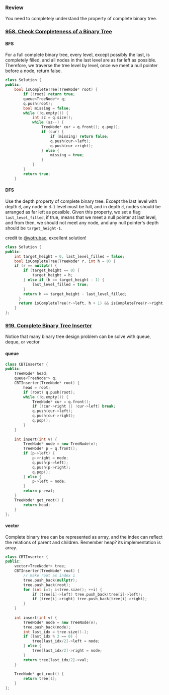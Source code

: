 ### Review

You need to completely understand the property of complete binary tree. 



### [958. Check Completeness of a Binary Tree](https://leetcode.com/problems/check-completeness-of-a-binary-tree/)

#### BFS

For a full complete binary tree, every level, except possibly the last, is completely filled, and all nodes in the last level are as far left as possible. Therefore, we traverse the tree level by level, once we meet a null pointer before a node, return false. 

```c++
class Solution {
public:
    bool isCompleteTree(TreeNode* root) {
        if (!root) return true;
        queue<TreeNode*> q;
        q.push(root);
        bool missing = false;
        while (!q.empty()) {
            int sz = q.size();
            while (sz--) {
                TreeNode* cur = q.front(); q.pop();
                if (cur) {
                    if (missing) return false;
                    q.push(cur->left);
                    q.push(cur->right);
                } else {
                    missing = true;
                }
            }
        }
        return true;
    }
```

#### DFS

Use the depth property of complete binary tree. Except the last level with depth `d`,  any node in `d-1` level must be full, and in depth `d`, nodes should be arranged as far left as possible.  Given this property, we set a flag `last_level_filled`, if true, means that we meet a null pointer at last level, and from then, we should not meet any node, and any null pointer's depth should be `target_height-1`. 

credit to [@votrubac](https://leetcode.com/problems/check-completeness-of-a-binary-tree/discuss/205699/C%2B%2BJava-track-leftmost-height), excellent solution!

```c++
class Solution {
public:
    int target_height = 0, last_level_filled = false;
    bool isCompleteTree(TreeNode* r, int h = 0) {
    if (r == nullptr) {
        if (target_height == 0) {
            target_height = h;
        } else if (h == target_height - 1) {
            last_level_filled = true;
        }
        return h == target_height - last_level_filled;
      }
      return isCompleteTree(r->left, h + 1) && isCompleteTree(r->right, h + 1);
    }
};
```



### [919. Complete Binary Tree Inserter](https://leetcode.com/problems/complete-binary-tree-inserter/)

Notice that many binary tree design problem can be solve with queue, deque, or vector

#### queue

```c++
class CBTInserter {
public:
    TreeNode* head;
    queue<TreeNode*> q;
    CBTInserter(TreeNode* root) {
        head = root;
        if (root) q.push(root);
        while (!q.empty()) {
            TreeNode* cur = q.front();
            if (!cur->right || !cur->left) break;
            q.push(cur->left);
            q.push(cur->right);
            q.pop();
        }
    }
    
    int insert(int v) {
        TreeNode* node = new TreeNode(v);
        TreeNode* p = q.front();
        if (p->left) {
            p->right = node;
            q.push(p->left);
            q.push(p->right);
            q.pop();
        } else {
            p->left = node;
        }
        return p->val;      
    }   
    TreeNode* get_root() {
        return head;
    }
};
```

#### vector

Complete binary tree can be represented as array, and the index can reflect the relations of parent and children. Remember heap? its implementation is array.

```c++
class CBTInserter {
public:
    vector<TreeNode*> tree;
    CBTInserter(TreeNode* root) {
        // make root as index 1
        tree.push_back(nullptr);
        tree.push_back(root);
        for (int i=1; i<tree.size(); ++i) {
            if (tree[i]->left) tree.push_back(tree[i]->left);
            if (tree[i]->right) tree.push_back(tree[i]->right);
        }
    }
    
    int insert(int v) {
        TreeNode* node = new TreeNode(v);
        tree.push_back(node);
        int last_idx = tree.size()-1;
        if (last_idx % 2 == 0) {
            tree[last_idx/2]->left = node;
        } else {
            tree[last_idx/2]->right = node;
        }
        return tree[last_idx/2]->val;
    }
    
    TreeNode* get_root() {
        return tree[1];
    }
};
```

